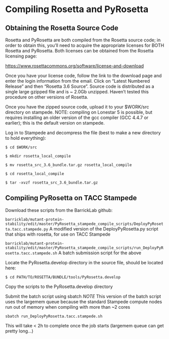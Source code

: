 # Compiling Rosetta and PyRosetta

## Obtaining the Rosetta Source Code

Rosetta and PyRosetta are both compiled from the Rosetta source code; in order to obtain this, you’ll need to acquire the appropriate licenses for BOTH Rosetta and PyRosetta.  Both licenses can be obtained from the Rosetta licensing page:

https://www.rosettacommons.org/software/license-and-download

Once you have your license code, follow the link to the download page and enter the login information from the email.  Click on “Latest Numbered Release” and then “Rosetta 3.6 Source”.  Source code is distributed as a single large gzipped file and is ~ 2.0Gb unzipped.  Haven’t tested this procedure on other versions of Rosetta.

Once you have the zipped source code, upload it to your $WORK/src directory on stampede.  NOTE: compiling on Lonestar 5 is possible, but requires installing an older version of the gcc compiler (GCC 4.4.7 or earlier); this is the default version on stampede.

Log in to Stampede and decompress the file (best to make a new directory to hold everything):

`$ cd $WORK/src`

`$ mkdir rosetta_local_compile`

`$ mv rosetta_src_3.6_bundle.tar.gz rosetta_local_compile`

`$ cd rosetta_local_compile`

`$ tar -xvzf rosetta_src_3.6_bundle.tar.gz`

## Compiling PyRosetta on TACC Stampede

Download these scripts from the BarrickLab github:

`barricklab/mutant-protein-stability/edit/master/PyRosetta_stampede_compile_scripts/DeployPyRosetta.tacc.stampede.py`
A modified version of the DeployPyRosetta.py script that ships with rosetta, for use on TACC Stampede

`barricklab/mutant-protein-stability/edit/master/PyRosetta_stampede_compile_scripts/run_DeployPyRosetta.tacc.stampede.sh`
A batch submission script for the above

Locate the PyRosetta.develop directory in the source file, should be located here:

`$ cd PATH/TO/ROSETTA/BUNDLE/tools/PyRosetta.develop`

Copy the scripts to the PyRosetta.develop directory

Submit the batch script using sbatch
*NOTE* This version of the batch script uses the largemem queue because the standard Stampede compute nodes run out of memory when compiling with more than ~2 cores

 `sbatch run_DeployPyRosetta.tacc.stampede.sh`
 
 This will take < 2h to complete once the job starts (largemem queue can get pretty long...)


